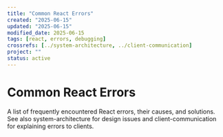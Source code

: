 ```yaml
---
title: "Common React Errors"
created: "2025-06-15"
updated: "2025-06-15"
modified_date: 2025-06-15
tags: [react, errors, debugging]
crossrefs: [../system-architecture, ../client-communication]
project: ""
status: active
---
```


# Common React Errors

A list of frequently encountered React errors, their causes, and solutions. See also system-architecture for design issues and client-communication for explaining errors to clients. 